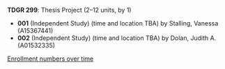 **TDGR 299**: Thesis Project (2–12 units, by 1)

- **001** (Independent Study) (time and location TBA) by Stalling, Vanessa (A15367441)
- **002** (Independent Study) (time and location TBA) by Dolan, Judith A. (A01532335)

[Enrollment numbers over time](./TDGR299.tsv)
